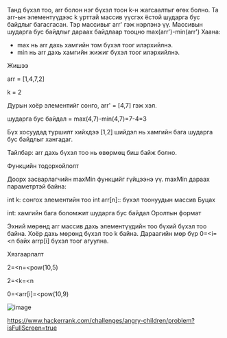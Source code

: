 Танд бүхэл тоо, arr болон нэг бүхэл тоон k-н жагсаалтыг өгөх болно.
Та arr-ын элементүүдээс k урттай массив үүсгэх ёстой 
шударга бус байдлыг багасгасан. Тэр массивыг arr' гэж нэрлэнэ үү. Массивын шударга бус байдлыг дараах байдлаар тооцно
                              max(arr')-min(arr')
Хаана:
- max нь arr дахь хамгийн том бүхэл тоог илэрхийлнэ.
- min нь arr дахь хамгийн жижиг бүхэл тоог илэрхийлнэ.

Жишээ

arr = [1,4,7,2]

k = 2

Дурын хоёр элементийг сонго, arr' = [4,7] гэж хэл.

шударга бус байдал = max(4,7)-min(4,7)=7-4=3

Бүх хосуудад туршилт хийхдээ [1,2] шийдэл нь хамгийн бага шударга бус байдлыг хангадаг.

Тайлбар: arr дахь бүхэл тоо нь өвөрмөц биш байж болно.

Функцийн тодорхойлолт

Доорх засварлагчийн maxMin функцийг гүйцээнэ үү.
maxMin дараах параметртэй байна:

int k: сонгох элементийн тоо
int arr[n]:: бүхэл тоонуудын массив
Буцах

int: хамгийн бага боломжит шударга бус байдал
Оролтын формат

Эхний мөрөнд arr массив дахь элементүүдийн тоо бүхий бүхэл тоо байна.
Хоёр дахь мөрөнд бүхэл тоо k байна.
Дараагийн мөр бүр 0=<i=<n байх arrp[i] бүхэл тоог агуулна.

Хязгаарлалт

2=<n=<pow(10,5)

2=<k=<n

0=<arr[i]=<pow(10,9)


![image](https://github.com/user-attachments/assets/de9caa3e-719c-4c15-bc60-1b254240e370)

https://www.hackerrank.com/challenges/angry-children/problem?isFullScreen=true
